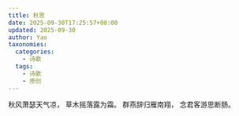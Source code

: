 ```yaml
---
title: 秋思
date: 2025-09-30T17:25:57+08:00
updated: 2025-09-30
author: Yao
taxonomies:
  categories:
    - 诗歌
  tags:
    - 诗歌
    - 原创
---
```


秋风萧瑟天气凉，
草木摇落露为霜。
群燕辞归雁南翔，
念君客游思断肠。
